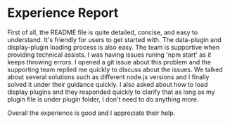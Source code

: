 # Experience Report

First of all, the README file is quite detailed, concise, and easy to understand. 
It's friendly for users to get started with. The data-plugin and display-plugin loading process is also easy. 
The team is supportive when providing technical assists. 
I was having issues runing 'npm start' as it keeps throwing errors.
I opened a git issue about this problem and the supporting team replied me quickly to discuss about the issues.
We talked about several solutions such as different node.js versions and I finally solved it under their guidance quickly.
I also asked about how to load display plugins and they responded quickly to clarify that as long as my plugin file is under plugin folder,
I don't need to do anything more.

Overall the experience is good and I appreciate their help.